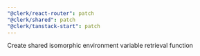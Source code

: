```yaml
---
"@clerk/react-router": patch
"@clerk/shared": patch
"@clerk/tanstack-start": patch
---
```


Create shared isomorphic environment variable retrieval function
